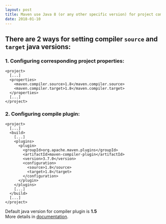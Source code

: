```yaml
---
layout: post
title: Maven use Java 8 (or any other specific version) for project compilation and execution
date: 2018-01-10
---
```


## There are 2 ways for setting compiler `source` and `target` java versions:

### 1. Configuring corresponding project properties:

```
<project>
  [...]
  <properties>
    <maven.compiler.source>1.8</maven.compiler.source>
    <maven.compiler.target>1.8</maven.compiler.target>
  </properties>
  [...]
</project>
```

### 2. Configuring **compile** plugin:

```
<project>
  [...]
  <build>
    [...]
    <plugins>
      <plugin>
        <groupId>org.apache.maven.plugins</groupId>
        <artifactId>maven-compiler-plugin</artifactId>
        <version>3.7.0</version>
        <configuration>
          <source>1.8</source>
          <target>1.8</target>
        </configuration>
      </plugin>
    </plugins>
    [...]
  </build>
  [...]
</project>
```

Default java version for compiler plugin is **1.5**  
More details in [documentation](https://maven.apache.org/plugins/maven-compiler-plugin/compile-mojo.html#source).